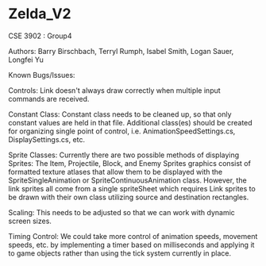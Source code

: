 # Zelda_V2

CSE 3902 : Group4

Authors: Barry Birschbach, Terryl Rumph, Isabel Smith, Logan Sauer, Longfei Yu


Known Bugs/Issues:

Controls:  Link doesn't always draw correctly when multiple input commands are received.

Constant Class:  Constant class needs to be cleaned up, so that only constant values are held in that file.  Additional class(es) should be created for organizing single point of control, i.e. AnimationSpeedSettings.cs,
                 DisplaySettings.cs, etc.

Sprite Classes:  Currently there are two possible methods of displaying Sprites:  The Item, Projectile, Block, and Enemy Sprites graphics consist of formatted texture atlases that allow them to be displayed with
                the SpriteSingleAnimation or SpriteContinuousAnimation class.  However, the link sprites all come from a single spriteSheet which requires Link sprites to be drawn with their own class utilizing
                source and destination rectangles.

Scaling:  This needs to be adjusted so that we can work with dynamic screen sizes.

Timing Control:  We could take more control of animation speeds, movement speeds, etc.  by implementing a timer based on milliseconds and applying it to game objects rather than using the tick system currently
                 in place.

